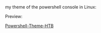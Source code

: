 my theme of the powershell console in Linux:

Preview:

[Powershell-Theme-HTB](/powershell/powershell-HTB.png)

